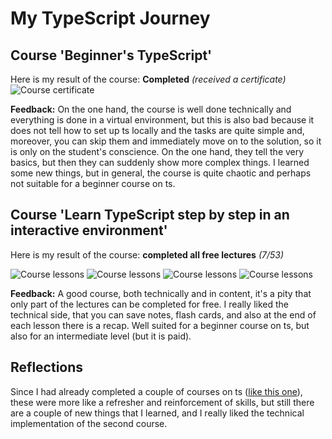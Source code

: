 # My TypeScript Journey

## Course 'Beginner's TypeScript'

Here is my result of the course: **Сompleted** _(received a certificate)_
![Course certificate](./img/c01_certificate.png "Course certificate")

**Feedback:** 
On the one hand, the course is well done technically and everything is done in a virtual environment, but this is also bad because it does not tell how to set up ts locally and the tasks are quite simple and, moreover, you can skip them and immediately move on to the solution, so it is only on the student's conscience. On the one hand, they tell the very basics, but then they can suddenly show more complex things. I learned some new things, but in general, the course is quite chaotic and perhaps not suitable for a beginner course on ts.

## Course 'Learn TypeScript step by step in an interactive environment'

Here is my result of the course: **completed all free lectures** _(7/53)_

![Course lessons](./img/c02_01.png "Course lessons")
![Course lessons](./img/c02_02.png "Course lessons")
![Course lessons](./img/c02_03.png "Course lessons")
![Course lessons](./img/c02_04.png "Course lessons")

**Feedback:**
A good course, both technically and in content, it's a pity that only part of the lectures can be completed for free. I really liked the technical side, that you can save notes, flash cards, and also at the end of each lesson there is a recap. Well suited for a beginner course on ts, but also for an intermediate level (but it is paid).
 

## Reflections

Since I had already completed a couple of courses on ts ([like this one](https://www.youtube.com/watch?v=gieEQFIfgYc)), these were more like a refresher and reinforcement of skills,
but still there are a couple of new things that I learned, and I really liked the technical implementation of the second course.
